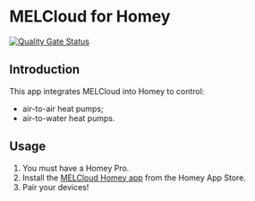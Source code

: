 # MELCloud for Homey

[![Quality Gate Status](https://sonarcloud.io/api/project_badges/measure?project=OlivierZal_com.melcloud&metric=alert_status)](https://sonarcloud.io/summary/new_code?id=OlivierZal_com.melcloud)

## Introduction

This app integrates MELCloud into Homey to control:

- air-to-air heat pumps;
- air-to-water heat pumps.

## Usage

1.  You must have a Homey Pro.
2.  Install the [MELCloud Homey app](https://homey.app/a/com.mecloud) from the Homey App Store.
3.  Pair your devices!
